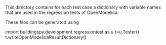 This directory contains for each test case
a dictionary with variable names that are
used in the regression tests of OpenModelica.

These files can be generated using

  import buildingspy.development.regressiontest as u
  t=u.Tester()
  t.writeOpenModelicaResultDictionary()
